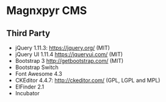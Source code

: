 Magnxpyr CMS
==============
Third Party
-----------
* jQuery 1.11.3: https://jquery.org/ (MIT)
* jQuery UI 1.11.4 https://jqueryui.com/ (MIT)
* Bootstrap 3 http://getbootstrap.com/ (MIT)
* Bootstrap Switch
* Font Awesome 4.3
* CKEditor 4.4.7: http://ckeditor.com/ (GPL, LGPL and MPL)
* ElFinder 2.1
* Incubator